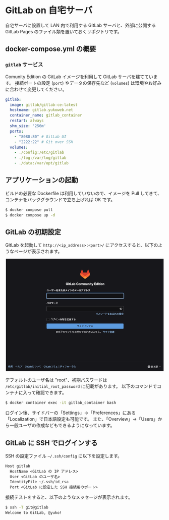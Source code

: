 # GitLab on 自宅サーバ
自宅サーバに設置して LAN 内で利用する GitLab サーバと、外部に公開する GitLab Pages のファイル類を置いておくリポジトリです。

## docker-compose.yml の概要
### ```gitlab``` サービス
Comunity Edition の GitLab イメージを利用して GitLab サーバを建てています。
接続ポートの設定 (```port```) やデータの保存先など (```volumes```) は環境やお好みに合わせて変更してください。

```yml
gitlab:
  image: gitlab/gitlab-ce:latest
  hostname: gitlab.yukoweb.net
  container_name: gitlab_container
  restart: always
  shm_size: '256m'
  ports:
    - "8080:80" # GitLab UI
    - "2222:22" # Git over SSH
  volumes:
    - ./config:/etc/gitlab
    - ./log:/var/log/gitlab
    - ./data:/var/opt/gitlab
```

## アプリケーションの起動
ビルドの必要な Dockerfile は利用していないので、イメージを Pull してきて、コンテナをバックグラウンドで立ち上げれば OK です。

```bash
$ docker compose pull
$ docker compose up -d
```

## GitLab の初期設定
GitLab を起動して ```http://<ip_address>:<port>/``` にアクセスすると、以下のようなページが表示されます。

<div align="center">
    <img src="./images/gitlab_signin.png" width=500>
</div>

デフォルトのユーザ名は "root"、初期パスワードは ```/etc/gitlab/initial_root_password``` に記載があります。
以下のコマンドでコンテナに入って確認できます。

```bash
$ docker container exec -it gitlab_container bash
```

ログイン後、サイドバーの「Settings」→「Preferences」にある「Localization」で日本語設定も可能です。
また、「Overview」→「Users」から一般ユーザの作成などもできるようになっています。

## GitLab に SSH でログインする
SSH の設定ファイル ```~/.ssh/config``` に以下を設定します。

```config
Host gitlab
  HostName <GitLab の IP アドレス>
  User <GitLab のユーザ名>
  IdentityFile ~/.ssh/id_rsa
  Port <GitLab に設定した SSH 接続用のポート>
```

接続テストをすると、以下のようなメッセージが表示されます。

```bash
$ ssh -T git@gitlab
Welcome to GitLab, @yuko!
```

